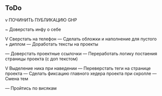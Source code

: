 ## ToDo

v ПОЧИНИТЬ ПУБЛИКАЦИЮ GHP

~ Доверстать инфу о себе

V Сверстать на телефон
— Сделать обложки и наполнение для пустого + диплом
— Доработать тексты на проекты

— Доверстать проектные ссылочки
— Переработать логику постаения страницы проекта (с доп текстом)

V Выделение ника при наведении
— Переверстать теги на странице проекта
— Сделать фиксацию главного хедера проекта при скролле
— Смена тем

— Пройтись по висякам
